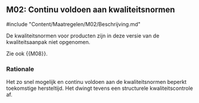 ## M02: Continu voldoen aan kwaliteitsnormen

#include "Content/Maatregelen/M02/Beschrijving.md"

De kwaliteitsnormen voor producten zijn in deze versie van de kwaliteitsaanpak niet opgenomen.

Zie ook {{M08}}.

### Rationale

Het zo snel mogelijk en continu voldoen aan de kwaliteitsnormen beperkt toekomstige hersteltijd. Het dwingt tevens een structurele kwaliteitscontrole af.
